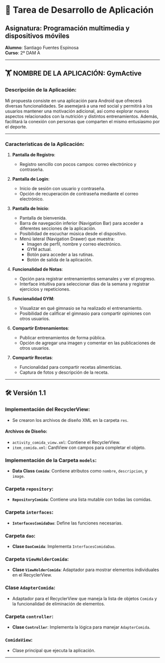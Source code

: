 # 📘 Tarea de Desarrollo de Aplicación

## Asignatura: Programación multimedia y dispositivos móviles 
**Alumno**: Santiago Fuentes Espinosa  
**Curso**: 2º DAM A

---

## 🏋️ NOMBRE DE LA APLICACIÓN: GymActive

### Descripción de la Aplicación:
Mi propuesta consiste en una aplicación para Android que ofrecerá diversas funcionalidades. Se asemejará a una red social y permitirá a los usuarios mantener una motivación adicional, así como explorar nuevos aspectos relacionados con la nutrición y distintos entrenamientos. Además, facilitará la conexión con personas que comparten el mismo entusiasmo por el deporte.

---

### Características de la Aplicación:

1. **Pantalla de Registro**:
   - Registro sencillo con pocos campos: correo electrónico y contraseña.

2. **Pantalla de Login**:
   - Inicio de sesión con usuario y contraseña.
   - Opción de recuperación de contraseña mediante el correo electrónico.

3. **Pantalla de Inicio**:
   - Pantalla de bienvenida.
   - Barra de navegación inferior (Navigation Bar) para acceder a diferentes secciones de la aplicación.
   - Posibilidad de escuchar música desde el dispositivo.
   - Menú lateral (Navigation Drawer) que muestra:
     - Imagen de perfil, nombre y correo electrónico.
     - GYM actual.
     - Botón para acceder a las rutinas.
     - Botón de salida de la aplicación.

4. **Funcionalidad de Notas**:
   - Opción para registrar entrenamientos semanales y ver el progreso.
   - Interface intuitiva para seleccionar días de la semana y registrar ejercicios y repeticiones.

5. **Funcionalidad GYM**:
   - Visualizar en qué gimnasio se ha realizado el entrenamiento.
   - Posibilidad de calificar el gimnasio para compartir opiniones con otros usuarios.

6. **Compartir Entrenamientos**:
   - Publicar entrenamientos de forma pública.
   - Opción de agregar una imagen y comentar en las publicaciones de otros usuarios.

7. **Compartir Recetas**:
   - Funcionalidad para compartir recetas alimenticias.
   - Captura de fotos y descripción de la receta.

---

## 🛠️ Versión 1.1

### Implementación del RecyclerView:
- Se crearon los archivos de diseño XML en la carpeta `res`.

#### Archivos de Diseño:
- `activity_comida_view.xml`: Contiene el RecyclerView.
- `item_comida.xml`: CardView con campos para completar el objeto.

### Implementación de la Carpeta `models`:
- **Data Class `Comida`**: Contiene atributos como `nombre`, `descripcion`, y `image`.

### Carpeta `repository`:
- **`RepositoryComida`**: Contiene una lista mutable con todas las comidas.

### Carpeta `interfaces`:
- **`InterfacesComidaDao`**: Define las funciones necesarias.

### Carpeta `dao`:
- **Clase `DaoComida`**: Implementa `InterfacesComidaDao`.

### Carpeta `ViewHolderComida`:
- **Clase `ViewHolderComida`**: Adaptador para mostrar elementos individuales en el RecyclerView.

### Clase `AdapterComida`:
- Adaptador para el RecyclerView que maneja la lista de objetos `Comida` y la funcionalidad de eliminación de elementos.

### Carpeta `controller`:
- **Clase `Controller`**: Implementa la lógica para manejar `AdapterComida`.

### `ComidaView`:
- Clase principal que ejecuta la aplicación.

---
